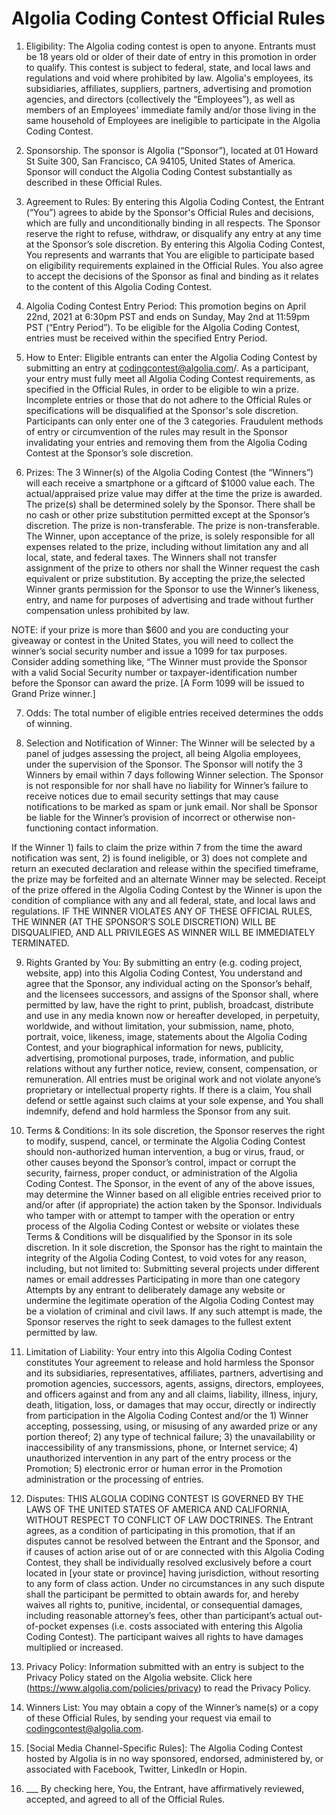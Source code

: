 # Algolia Coding Contest Official Rules


1. Eligibility: The Algolia coding contest is open to anyone. Entrants must be 18 years old or older of their date of entry in this promotion in order to qualify. This contest is subject to federal, state, and local laws and regulations and void where prohibited by law. Algolia's employees, its subsidiaries, affiliates, suppliers, partners, advertising and promotion agencies, and directors (collectively the “Employees”), as well as members of an Employees' immediate family and/or those living in the same household of Employees are ineligible to participate in the Algolia Coding Contest.

2. Sponsorship. The sponsor is Algolia (“Sponsor”), located at 01 Howard St Suite 300, San Francisco, CA 94105, United States of America. Sponsor will conduct the Algolia Coding Contest substantially as described in these Official Rules.

3. Agreement to Rules: By entering this Algolia Coding Contest, the Entrant (“You”) agrees to abide by the Sponsor's Official Rules and decisions, which are fully and unconditionally binding in all respects. The Sponsor reserve the right to refuse, withdraw, or disqualify any entry at any time at the Sponsor’s sole discretion. By entering this Algolia Coding Contest, You represents and warrants that You are eligible to participate based on eligibility requirements explained in the Official Rules. You also agree to accept the decisions of the Sponsor as final and binding as it relates to the content of this Algolia Coding Contest.

4. Algolia Coding Contest Entry Period: This promotion begins on April 22nd, 2021 at
6:30pm PST and ends on Sunday, May 2nd at 11:59pm PST (“Entry Period”). To be eligible for the Algolia Coding Contest, entries must be received within the specified Entry Period.

5. How to Enter: Eligible entrants can enter the Algolia Coding Contest by
submitting an entry at codingcontest@algolia.com/. As a participant, your entry must fully meet all Algolia Coding Contest requirements, as specified in the Official Rules, in order to be eligible to win a prize. Incomplete entries or those that do not adhere to the Official Rules or specifications will be disqualified at the Sponsor's sole discretion.
Participants can only enter one of the 3 categories.
Fraudulent methods of entry or circumvention of the rules may result in the Sponsor invalidating your entries and removing them from the Algolia Coding Contest at the Sponsor’s sole discretion.

6. Prizes: The 3 Winner(s) of the Algolia Coding Contest (the “Winners”) will each
receive a smartphone or a giftcard of $1000 value each. The actual/appraised prize value may differ at the time the prize is awarded. The prize(s) shall be determined solely by the Sponsor. There shall be no cash or other prize substitution permitted except at the Sponsor’s discretion. The prize is non-transferable. The prize is non-transferable. The Winner, upon acceptance of the prize, is solely responsible for all expenses related to the prize, including without limitation any and all local, state, and federal taxes. The Winners shall not transfer assignment of the prize to others nor shall the Winner request the cash equivalent or prize substitution. By accepting the prize,the selected Winner grants permission for the Sponsor to use the Winner’s likeness, entry, and name for purposes of advertising and trade without further compensation unless prohibited by law.

NOTE: if your prize is more than $600 and you are conducting your giveaway or contest in the United States, you will need to collect the winner’s social security number and issue a 1099 for tax purposes.
Consider adding something like, “The Winner must provide the Sponsor with a valid Social Security number or taxpayer-identification number before the Sponsor can award the prize. [A Form 1099 will be issued to Grand Prize winner.]

7. Odds: The total number of eligible entries received determines the odds of winning.

8. Selection and Notification of Winner: The Winner will be selected by a panel of judges assessing the project, all being Algolia employees, under the supervision of the Sponsor.
The Sponsor will notify the 3 Winners by email within 7 days following Winner selection. The Sponsor is not responsible for nor shall have no liability for Winner’s failure to receive notices due to email security settings that may cause notifications to be marked as spam or junk email. Nor shall be Sponsor be liable for the Winner’s provision of incorrect or otherwise non-functioning contact information.

If the Winner 1) fails to claim the prize within 7 from the time the award notification was sent, 2) is found ineligible, or 3) does not complete and return an executed declaration and release within the specified timeframe, the prize may be forfeited and an alternate Winner may be selected. Receipt of the prize offered in the Algolia Coding Contest by the Winner is upon the condition of compliance with any and all federal, state, and local laws and regulations. IF THE WINNER VIOLATES ANY OF THESE OFFICIAL RULES, THE WINNER (AT THE SPONSOR’S SOLE DISCRETION) WILL BE DISQUALIFIED, AND ALL PRIVILEGES AS WINNER WILL BE IMMEDIATELY TERMINATED.

9. Rights Granted by You: By submitting an entry (e.g. coding project, website, app) into this Algolia Coding Contest, You understand and agree that the Sponsor, any individual acting on the Sponsor’s behalf, and the licensees successors, and assigns of the Sponsor shall, where permitted by law, have the right to print, publish, broadcast, distribute and use in any media known now or hereafter developed, in perpetuity, worldwide, and without limitation, your submission, name, photo, portrait, voice, likeness, image, statements about the Algolia Coding Contest, and your biographical information for news, publicity, advertising,
promotional purposes, trade, information, and public relations without any further notice,
review, consent, compensation, or remuneration.
All entries must be original work and not violate anyone’s proprietary or intellectual property rights. If there is a claim, You shall defend or settle against such claims
at your sole expense, and You shall indemnify, defend and hold harmless the Sponsor from any suit.

10. Terms & Conditions: In its sole discretion, the Sponsor reserves the right to modify,
suspend, cancel, or terminate the Algolia Coding Contest should non-authorized human intervention, a bug or virus, fraud, or other causes beyond the Sponsor’s control, impact or corrupt the security, fairness, proper conduct, or administration of the Algolia Coding Contest. The Sponsor, in the event of any of the above issues, may determine the Winner based on all eligible entries received prior to and/or after (if appropriate) the action taken by the Sponsor. Individuals who tamper with or attempt to tamper with the operation or entry process of the Algolia Coding Contest or website or violates these Terms & Conditions will be disqualified by the Sponsor in its sole discretion. In it sole discretion, the Sponsor has the right to maintain the integrity of the Algolia Coding Contest, to void votes for any reason, including, but not limited to: 
Submitting several projects under different names or email addresses
Participating in more than one category
Attempts by any entrant to deliberately damage any website or undermine the legitimate operation of the Algolia Coding Contest may be a violation of criminal and civil laws. If any such attempt is made, the Sponsor reserves the right to seek damages to the fullest extent permitted by law.

11. Limitation of Liability: Your entry into this Algolia Coding Contest constitutes Your agreement to release and hold harmless the Sponsor and its subsidiaries, representatives, affiliates, partners, advertising and promotion agencies, successors, agents, assigns, directors, employees, and officers against and from any and all claims, liability, illness, injury, death, litigation, loss, or damages that may occur, directly or indirectly from participation in the Algolia Coding Contest and/or the 1) Winner accepting, possessing, using, or misusing of any awarded prize or any portion thereof; 2) any type of technical failure; 3) the unavailability or inaccessibility of any transmissions, phone, or Internet service; 4) unauthorized intervention in any part of the entry process or the Promotion; 5) electronic error or human error in the Promotion administration or the processing of entries.

12. Disputes: THIS ALGOLIA CODING CONTEST IS GOVERNED BY THE LAWS OF THE UNITED STATES OF AMERICA AND CALIFORNIA, WITHOUT RESPECT TO CONFLICT OF LAW DOCTRINES. The Entrant agrees, as a condition of participating in this promotion, that if an disputes cannot be resolved between the Entrant and the Sponsor, and if causes of action arise out of or are connected with this Algolia Coding Contest, they shall be individually resolved exclusively before a court located in [your state or province] having jurisdiction, without resorting to any form of class action. Under no circumstances in any such dispute shall the participant be permitted to obtain awards for, and hereby waives all rights to, punitive, incidental, or consequential damages, including reasonable attorney’s fees, other than participant’s actual out-of-pocket expenses (i.e. costs associated with entering this Algolia Coding Contest). The participant waives all rights to have damages multiplied or increased.

13. Privacy Policy: Information submitted with an entry is subject to the Privacy Policy stated on the Algolia website. Click here (https://www.algolia.com/policies/privacy) to read the Privacy Policy.

14. Winners List: You may obtain a copy of the Winner’s name(s) or a copy of these Official
Rules, by sending your request via email to codingcontest@algolia.com.

15. [Social Media Channel-Specific Rules]: The Algolia Coding Contest hosted by Algolia is in no way sponsored, endorsed, administered by, or associated with Facebook, Twitter, LinkedIn or Hopin.

16. ___ By checking here, You, the Entrant, have affirmatively reviewed, accepted, and agreed to all of the Official Rules.

